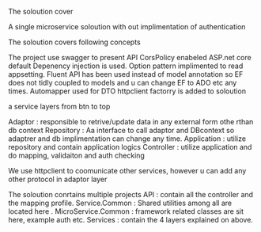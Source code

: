 
The soloution cover 

A single microservice  soloution with out implimentation of authentication

The soloution covers following concepts 

The project use swagger to present API
CorsPolicy enabeled
ASP.net core default Depenency injection is used.
Option pattern implimented to read appsetting.
Fluent API has been used instead of model annotation so EF does not tidly coupled to models and u can change EF to ADO etc any times.
Automapper used for DTO 
httpclient factorry is added to soloution

a service layers from btn to top  

Adaptor : responsible to retrive/update data in any external form othe rthan db context 
Repository : Aa interface to call adaptor and DBcontext so adaptrer and db implimentation can change any time. 
Application : utilize repository and contain application logics 
Controller : utilize application and do mapping, validaiton and auth checking 

We use httpclient to coomunicate other services, however u can add any other protocol in adaptor layer

The soloution conrtains multiple projects 
API : contain all the controller and the mapping profile.
Service.Common : Shared utilities among all are located here .
MicroService.Common : framework related classes are sit here, example auth etc.
Services : contain the 4 layers explained on above.





